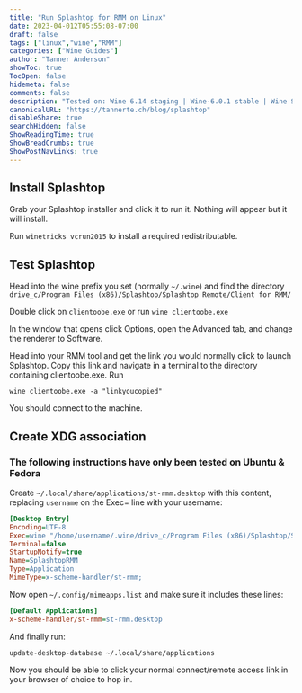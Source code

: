 ```yaml
---
title: "Run Splashtop for RMM on Linux"
date: 2023-04-012T05:55:08-07:00
draft: false
tags: ["linux","wine","RMM"]
categories: ["Wine Guides"]
author: "Tanner Anderson"
showToc: true
TocOpen: false
hidemeta: false
comments: false
description: "Tested on: Wine 6.14 staging | Wine-6.0.1 stable | Wine Staging 7.0 | Wine Staging 8.5"
canonicalURL: "https://tannerte.ch/blog/splashtop"
disableShare: true
searchHidden: false
ShowReadingTime: true
ShowBreadCrumbs: true
ShowPostNavLinks: true
---
```


## Install Splashtop

Grab your Splashtop installer and click it to run it. Nothing will appear but it will install.  

Run `winetricks vcrun2015` to install a required redistributable.


## Test Splashtop

Head into the wine prefix you set (normally `~/.wine`) and find the directory `drive_c/Program Files (x86)/Splashtop/Splashtop Remote/Client for RMM/`


Double click on `clientoobe.exe` or run `wine clientoobe.exe`


In the window that opens click Options, open the Advanced tab, and change the renderer to Software. 


Head into your RMM tool and get the link you would normally click to launch Splashtop. Copy this link and navigate in a terminal to the directory containing clientoobe.exe. Run  


`wine clientoobe.exe -a "linkyoucopied" `


You should connect to the machine.  


## Create XDG association 
### The following instructions have only been tested on Ubuntu & Fedora

Create `~/.local/share/applications/st-rmm.desktop` with this content, replacing `username` on the Exec= line with your username:

```ini
[Desktop Entry] 
Encoding=UTF-8 
Exec=wine "/home/username/.wine/drive_c/Program Files (x86)/Splashtop/Splashtop Remote/Client for RMM/clientoobe.exe" -a %u 
Terminal=false 
StartupNotify=true 
Name=SplashtopRMM 
Type=Application 
MimeType=x-scheme-handler/st-rmm; 
```

Now open `~/.config/mimeapps.list` and make sure it includes these lines:

```ini
[Default Applications] 
x-scheme-handler/st-rmm=st-rmm.desktop 
```

And finally run:

`update-desktop-database ~/.local/share/applications`

Now you should be able to click your normal connect/remote access link in your browser of choice to hop in. 
